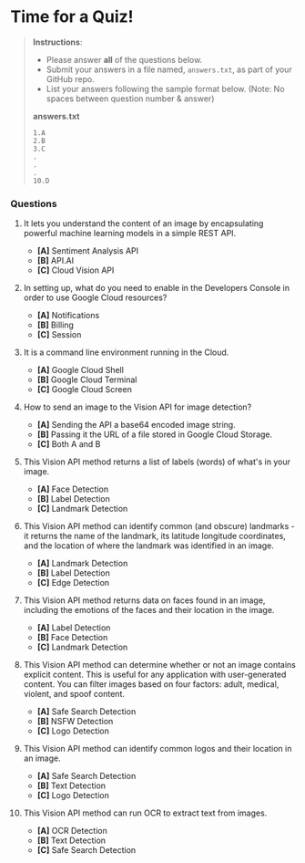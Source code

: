 # Time for a Quiz!

> **Instructions**: 
> * Please answer **all** of the questions below.
> * Submit your answers in a file named, `answers.txt`, as part of your GitHub repo.
> * List your answers following the sample format below. (Note: No spaces between question number & answer)
>
> **answers.txt** 
> ```
> 1.A
> 2.B
> 3.C
> .
> .
> .
> 10.D
> ```

### Questions
1. It lets you understand the content of an image by encapsulating powerful machine learning models in a simple REST API.
	* **[A]** Sentiment Analysis API
	* **[B]** API.AI
	* **[C]** Cloud Vision API

2. In setting up, what do you need to enable in the Developers Console in order to use Google Cloud resources?
	* **[A]** Notifications
	* **[B]** Billing
	* **[C]** Session

3. It is a command line environment running in the Cloud.
	* **[A]** Google Cloud Shell
	* **[B]** Google Cloud Terminal
	* **[C]** Google Cloud Screen

4. How to send an image to the Vision API for image detection?
	* **[A]** Sending the API a base64 encoded image string.
	* **[B]** Passing it the URL of a file stored in Google Cloud Storage.
	* **[C]** Both A and B

5. This Vision API method returns a list of labels (words) of what's in your image.
	* **[A]** Face Detection
	* **[B]** Label Detection
	* **[C]** Landmark Detection

6. This Vision API method can identify common (and obscure) landmarks - it returns the name of the landmark, its latitude longitude coordinates, and the location of where the landmark was identified in an image.
	* **[A]** Landmark Detection
	* **[B]** Label Detection
	* **[C]** Edge Detection

7. This Vision API method returns data on faces found in an image, including the emotions of the faces and their location in the image.
	* **[A]** Label Detection
	* **[B]** Face Detection
	* **[C]** Landmark Detection

8. This Vision API method can determine whether or not an image contains explicit content. This is useful for any application with user-generated content. You can filter images based on four factors: adult, medical, violent, and spoof content.
	* **[A]** Safe Search Detection
	* **[B]** NSFW Detection
	* **[C]** Logo Detection

9. This Vision API method can identify common logos and their location in an image.
	* **[A]** Safe Search Detection
	* **[B]** Text Detection
	* **[C]** Logo Detection

10. This Vision API method can run OCR to extract text from images.
	* **[A]** OCR Detection
	* **[B]** Text Detection
	* **[C]** Safe Search Detection